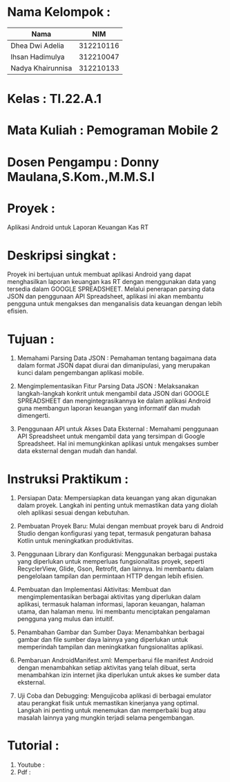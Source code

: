 # Nama Kelompok :

| Nama              | NIM       |
| ----------------- | --------- | 
| Dhea Dwi Adelia   | 312210116 |
| Ihsan Hadimulya   | 312210047 |
| Nadya Khairunnisa | 312210133 |

# Kelas      : TI.22.A.1

# Mata Kuliah  : Pemograman Mobile 2

# Dosen Pengampu  : Donny Maulana,S.Kom.,M.M.S.I

# Proyek : 

Aplikasi Android untuk Laporan Keuangan Kas RT

# Deskripsi singkat :

Proyek ini bertujuan untuk membuat aplikasi Android yang dapat menghasilkan laporan keuangan kas RT dengan menggunakan data yang tersedia dalam GOOGLE SPREADSHEET. Melalui penerapan parsing data JSON dan penggunaan API Spreadsheet, aplikasi ini akan membantu pengguna untuk mengakses dan menganalisis data keuangan dengan lebih efisien.

# Tujuan :

1. Memahami Parsing Data JSON : Pemahaman tentang bagaimana data dalam format JSON dapat diurai dan dimanipulasi, yang merupakan kunci dalam pengembangan aplikasi mobile.

2. Mengimplementasikan Fitur Parsing Data JSON : Melaksanakan langkah-langkah konkrit untuk mengambil data JSON dari GOOGLE SPREADSHEET dan mengintegrasikannya ke dalam aplikasi Android guna membangun laporan keuangan yang informatif dan mudah dimengerti.

3. Penggunaan API untuk Akses Data Eksternal : Memahami penggunaan API Spreadsheet untuk mengambil data yang tersimpan di Google Spreadsheet. Hal ini memungkinkan aplikasi untuk mengakses sumber data eksternal dengan mudah dan handal.

# Instruksi Praktikum :

1. Persiapan Data: Mempersiapkan data keuangan yang akan digunakan dalam proyek. Langkah ini penting untuk memastikan data yang diolah oleh aplikasi sesuai dengan kebutuhan.

2. Pembuatan Proyek Baru: Mulai dengan membuat proyek baru di Android Studio dengan konfigurasi yang tepat, termasuk pengaturan bahasa Kotlin untuk meningkatkan produktivitas.

3. Penggunaan Library dan Konfigurasi: Menggunakan berbagai pustaka yang diperlukan untuk memperluas fungsionalitas proyek, seperti RecyclerView, Glide, Gson, Retrofit, dan lainnya. Ini membantu dalam pengelolaan tampilan dan permintaan HTTP dengan lebih efisien.

4. Pembuatan dan Implementasi Aktivitas: Membuat dan mengimplementasikan berbagai aktivitas yang diperlukan dalam aplikasi, termasuk halaman informasi, laporan keuangan, halaman utama, dan halaman menu. Ini membantu menciptakan pengalaman pengguna yang mulus dan intuitif.

5. Penambahan Gambar dan Sumber Daya: Menambahkan berbagai gambar dan file sumber daya lainnya yang diperlukan untuk memperindah tampilan dan meningkatkan fungsionalitas aplikasi.

6. Pembaruan AndroidManifest.xml: Memperbarui file manifest Android dengan menambahkan setiap aktivitas yang telah dibuat, serta menambahkan izin internet jika diperlukan untuk akses ke sumber data eksternal.

7. Uji Coba dan Debugging: Mengujicoba aplikasi di berbagai emulator atau perangkat fisik untuk memastikan kinerjanya yang optimal. Langkah ini penting untuk menemukan dan memperbaiki bug atau masalah lainnya yang mungkin terjadi selama pengembangan.

# Tutorial :

1. Youtube :
2. Pdf :
